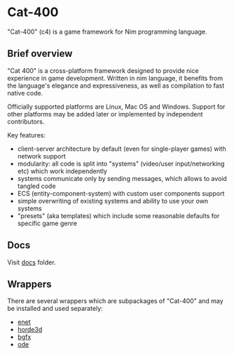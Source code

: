 # Cat-400

"Cat-400" (c4) is a game framework for Nim programming language.

## Brief overview

"Cat 400" is a cross-platform framework designed to provide nice experience in game development. Written in nim language, it benefits from the language's elegance and expressiveness, as well as compilation to fast native code.

Officially supported platforms are Linux, Mac OS and Windows. Support for other platforms may be added later or implemented by independent contributors.

Key features:
- client-server architecture by default (even for single-player games) with network support
- modularity: all code is split into "systems" (video/user input/networking etc) which work independently
- systems communicate only by sending messages, which allows to avoid tangled code
- ECS (entity-component-system) with custom user components support
- simple overwriting of existing systems and ability to use your own systems
- "presets" (aka templates) which include some reasonable defaults for specific game genre

## Docs

Visit [docs](docs/) folder.

## Wrappers

There are several wrappers which are subpackages of "Cat-400" and may be installed and used separately:

* [enet](https://github.com/c0ntribut0r/cat-400/tree/master/c4/lib/enet)
* [horde3d](https://github.com/c0ntribut0r/cat-400/tree/master/c4/lib/horde3d)
* [bgfx](https://github.com/c0ntribut0r/cat-400/tree/master/c4/lib/bgfx)
* [ode](https://github.com/c0ntribut0r/cat-400/tree/master/c4/lib/ode)
